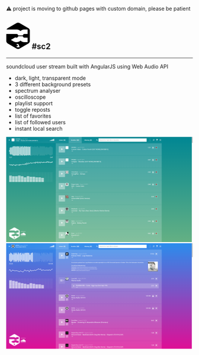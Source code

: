 :warning: project is moving to github pages with custom domain, please be patient

![alt text](https://raw.githubusercontent.com/dekztah/sc2/master/app/images/sc2_small.png)  #sc2
---
---
soundcloud user stream built with AngularJS using Web Audio API


- dark, light, transparent mode
- 3 different background presets
- spectrum analyser
- oscilloscope
- playlist support
- toggle reposts
- list of favorites
- list of followed users
- instant local search

![alt tag](https://raw.githubusercontent.com/dekztah/sc2/master/sc2_preview_2.png)
![alt tag](https://raw.githubusercontent.com/dekztah/sc2/master/sc2_preview.png)
